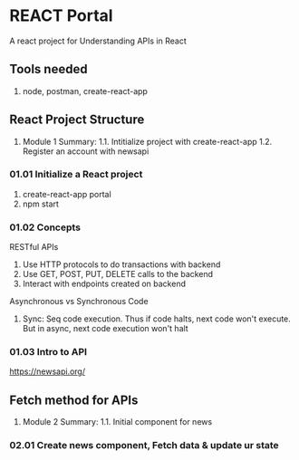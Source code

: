 # REACT Portal
A react project for Understanding APIs in React

## Tools needed
1. node, postman, create-react-app

## React Project Structure
1. Module 1 Summary:
1.1. Intitialize project with create-react-app
1.2. Register an account with newsapi

### 01.01 Initialize a React project
1. create-react-app portal
2. npm start

### 01.02 Concepts
RESTful APIs
1. Use HTTP protocols to do transactions with backend
2. Use GET, POST, PUT, DELETE calls to the backend
3. Interact with endpoints created on backend

Asynchronous vs Synchronous Code
1. Sync: Seq code execution. Thus if code halts, next code won't execute. But in async, next code execution won't halt

### 01.03 Intro to API
https://newsapi.org/

## Fetch method for APIs
1. Module 2 Summary:
1.1. Initial component for news

### 02.01 Create news component, Fetch data & update ur state
